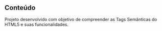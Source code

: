 ## Conteúdo

Projeto desenvolvido com objetivo de compreender as Tags Semânticas do HTML5 e suas funcionalidades.
